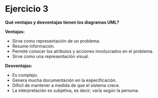 # Ejercicio 3

**Qué ventajas y desventajas tienen los diagramas UML?**

**Ventajas:**
- Sirve como representación de un problema.
- Resume información.
- Permite conocer los atributos y acciones involucrados en el problema.
- Sirve como una representación visual.

**Desventajas:**
- Es complejo.
- Genera mucha documentación en la especificación.
- Difícil de mantener a medida de que el sistema crece.
- La interpretación es subjetiva, es decir, varía según la persona.
